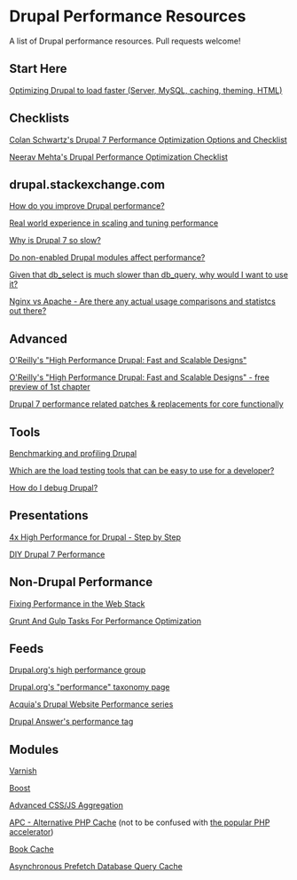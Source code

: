 # Drupal Performance Resources
A list of Drupal performance resources. Pull requests welcome!

## Start Here

[Optimizing Drupal to load faster (Server, MySQL, caching, theming, HTML)](https://www.drupal.org/node/1722250)

## Checklists

[Colan Schwartz's Drupal 7 Performance Optimization Options and Checklist](http://colans.net/blog/drupal-7-performance-optimization-options-and-checklist)

[Neerav Mehta's Drupal Performance Optimization Checklist](http://redcrackle.com/blog/performance/drupal-performance-optimization-checklist)

## drupal.stackexchange.com

[How do you improve Drupal performance?](http://drupal.stackexchange.com/questions/24180/how-do-you-improve-drupal-performance)

[Real world experience in scaling and tuning performance](http://drupal.stackexchange.com/questions/183/real-world-experience-in-scaling-and-tuning-performance)

[Why is Drupal 7 so slow?](http://drupal.stackexchange.com/questions/724/why-is-drupal-7-so-slow)

[Do non-enabled Drupal modules affect performance?](http://drupal.stackexchange.com/questions/22/do-non-enabled-drupal-modules-affect-performance)

[Given that db_select is much slower than db_query, why would I want to use it?](http://drupal.stackexchange.com/questions/1200/given-that-db-select-is-much-slower-than-db-query-why-would-i-want-to-use-it)

[Nginx vs Apache - Are there any actual usage comparisons and statistcs out there?](http://drupal.stackexchange.com/questions/71610/nginx-vs-apache-are-there-any-actual-usage-comparisons-and-statistcs-out-there)

## Advanced

[O'Reilly's "High Performance Drupal: Fast and Scalable Designs"](http://shop.oreilly.com/product/0636920012269.do)

[O'Reilly's "High Performance Drupal: Fast and Scalable Designs" - free preview of 1st chapter](http://chimera.labs.oreilly.com/books/1230000000845/ch01.html)

[Drupal 7 performance related patches & replacements for core functionally](https://groups.drupal.org/node/210683)

## Tools

[Benchmarking and profiling Drupal](https://www.drupal.org/profiling)

[Which are the load testing tools that can be easy to use for a developer?](http://drupal.stackexchange.com/questions/31383/which-are-the-load-testing-tools-that-can-be-easy-to-use-for-a-developer)

[How do I debug Drupal?](http://drupal.stackexchange.com/questions/545/how-do-i-debug-drupal)

## Presentations

[4x High Performance for Drupal - Step by Step](https://events.drupal.org/losangeles2015/sessions/4x-high-performance-drupal-step-step)

[DIY Drupal 7 Performance
](https://docs.google.com/presentation/d/1AgnurTWsWdMAFjfFmSU7mk2zfJu8jG_KmVdZ7-o6Pok/edit?usp=sharing)

## Non-Drupal Performance

[Fixing Performance in the Web Stack](http://ponyfoo.com/articles/fixing-web-performance)

[Grunt And Gulp Tasks For Performance Optimization](http://yeoman.io/blog/performance-optimization.html)

## Feeds

[Drupal.org's high performance group](https://groups.drupal.org/high-performance)

[Drupal.org's "performance" taxonomy page](https://www.drupal.org/taxonomy/term/32238)

[Acquia's Drupal Website Performance series](https://www.acquia.com/blog/drupal-website-performance)

[Drupal Answer's performance tag](http://drupal.stackexchange.com/questions/tagged/performance)

## Modules

[Varnish](https://drupal.org/project/varnish)

[Boost](https://drupal.org/project/boost)

[Advanced CSS/JS Aggregation](https://www.drupal.org/project/advagg)

[APC - Alternative PHP Cache](https://www.drupal.org/project/apc) (not to be confused with [the popular PHP accelerator](https://en.wikipedia.org/wiki/List_of_PHP_accelerators#Alternative_PHP_Cache_.28APC.29))

[Book Cache](https://www.drupal.org/project/book_cache)

[Asynchronous Prefetch Database Query Cache](https://www.drupal.org/project/apdqc)
